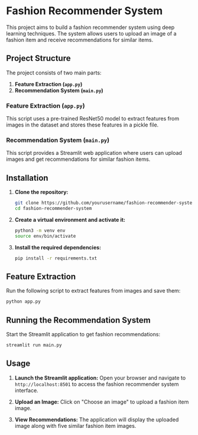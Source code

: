 # Fashion Recommender System

This project aims to build a fashion recommender system using deep learning techniques. The system allows users to upload an image of a fashion item and receive recommendations for similar items.

## Project Structure

The project consists of two main parts:
1. **Feature Extraction (`app.py`)**
2. **Recommendation System (`main.py`)**

### Feature Extraction (`app.py`)

This script uses a pre-trained ResNet50 model to extract features from images in the dataset and stores these features in a pickle file.

### Recommendation System (`main.py`)

This script provides a Streamlit web application where users can upload images and get recommendations for similar fashion items.

## Installation

1. **Clone the repository:**
   ```bash
   git clone https://github.com/yourusername/fashion-recommender-system.git
   cd fashion-recommender-system
   ```

2. **Create a virtual environment and activate it:**
   ```bash
   python3 -m venv env
   source env/bin/activate
   ```

3. **Install the required dependencies:**
   ```bash
   pip install -r requirements.txt
   ```

## Feature Extraction

Run the following script to extract features from images and save them:
```bash
python app.py
```

## Running the Recommendation System

Start the Streamlit application to get fashion recommendations:
```bash
streamlit run main.py
```



## Usage

1. **Launch the Streamlit application:**
   Open your browser and navigate to `http://localhost:8501` to access the fashion recommender system interface.

2. **Upload an Image:**
   Click on "Choose an image" to upload a fashion item image.

3. **View Recommendations:**
   The application will display the uploaded image along with five similar fashion item images.
